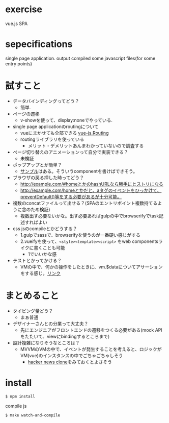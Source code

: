 # exercise
vue.js SPA

# sepecifications
single page application.
output compiled some javascript files(for some entry points)

# 試すこと

* データバインディングってどう？
    * 簡単.
* ページの遷移
    * v-showを使って、display:noneでやっている.
* single page applicationのroutingについて
    * vueにまかせても全部できる [vue-js.Routing](http://vuejs.org/guide/application.html#Routing)
    * routingライブラリを使っている
        * メリット・デメリットあんまわかっていないので調査する
* ページ切り替えのアニメーションって自分で実装できる？
    * 未検証
* ポップアップとか簡単？
    * [サンプル](http://www.tejitak.com/blog/?p=821)はある。そういうcomponentを書けばできそう。
* ブラウザの戻る押した時ってどう？
    * http://example.com/#homeとかのhashURLなら勝手にヒストリになる
    * http://example.com/homeとかだと、aタグのイベントをひっかけて、preventDefault()等をする必要があるが十分可能。
* 複数のconcatファイルって出せる？(SPAのエントリポイント複数持てるように念のため検証)
    * 複数出す必要ないかな。出す必要あればgulpの中でbrowserifyでtask記述すればよい
* css jsのcompileとかどうする？
    * 1.gulpでsassで、browserifyを使うのが一番硬い感じがする
    * 2.vueifyを使って、`<style><template><script>` をweb componentsライクに書くことも可能
        * 1でいいかな感
* テストとかってかける？
    * VMの中で、何かの操作をしたときに、vm.$dataについてアサーションをする感じ。[リンク](http://vuejs.org/guide/application.html#Unit_Testing)

# まとめること
* タイピング量どう？
    * まぁ普通
* デザイナーさんとの分業って大丈夫？
    * 先にエンジニアがフロントエンドの遷移をつくる必要がある(mock APIをたたいて、viewにbindingするところまで)
* 設計複雑になりそうなところは？
    * MVVMのVMの中で、イベントが発生することを考えると、ロジックがVM(vue)のインスタンスの中でごちゃごちゃしそう
        * [hacker news clone](https://github.com/yyx990803/vue-hackernews)をみておくとよさそう

# install

```
$ npm install
```

compile js
```
$ make watch-and-compile
```
